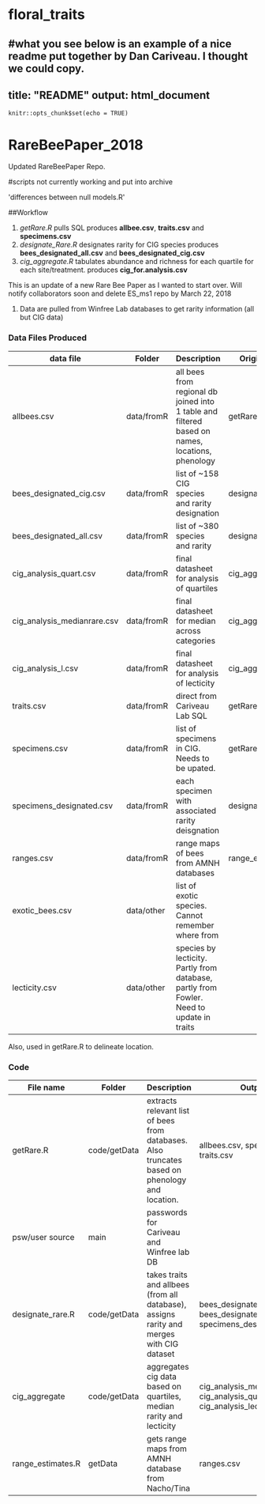 # floral_traits
#what you see below is an example of a nice readme put together by Dan Cariveau. I thought we could copy. 
---
title: "README"
output: html_document
---

```{r setup, include=FALSE}
knitr::opts_chunk$set(echo = TRUE)
```

# RareBeePaper_2018
Updated RareBeePaper Repo.

#scripts not currently working and put into archive

'differences between null models.R'

	
##Workflow
1. *getRare.R* pulls SQL  produces **allbee.csv**, **traits.csv**  and **specimens.csv**
2. *designate_Rare.R* designates rarity for CIG species produces **bees_designated_all.csv** and **bees_designated_cig.csv**
3. *cig_aggregate.R* tabulates abundance and richness for each quartile for each site/treatment. produces **cig_for.analysis.csv**

This is an update of a new Rare Bee Paper as I wanted to start over. Will notify collaborators soon and delete ES_ms1 repo by March 22, 2018

1. Data are pulled from Winfree Lab databases to get rarity information (all but CIG data) 

### Data Files Produced
 data file | Folder     | Description  | Origin Code |
-----------|---------------|------------------------------------- | --------
allbees.csv | data/fromR   | all bees from regional db joined into 1 table and filtered based on names, locations, phenology | getRare.R
bees_designated_cig.csv | data/fromR | list of ~158 CIG species and rarity designation | designate_Rare.R
 bees_designated_all.csv | data/fromR | list of ~380  species and rarity | designate_Rare.R
cig_analysis_quart.csv |  data/fromR  | final datasheet for analysis of quartiles | cig_aggregate.R
cig_analysis_medianrare.csv |  data/fromR  | final datasheet for median across categories | cig_aggregate.R
cig_analysis_l.csv |  data/fromR  | final datasheet for analysis of lecticity| cig_aggregate.R
traits.csv |  data/fromR| direct from Cariveau Lab SQL | getRare.R
specimens.csv | data/fromR | list of specimens in CIG. Needs to be upated. | getRare.R
specimens_designated.csv | data/fromR | each specimen with associated rarity deisgnation |designate_Rare.R
ranges.csv | data/fromR | range maps of bees from AMNH databases | range_estimates.R
exotic_bees.csv | data/other  | list of exotic species. Cannot remember where from | 
lecticity.csv | data/other  | species by lecticity. Partly from database, partly from Fowler. Need to update in traits | 




Also, used in getRare.R to delineate location.

### Code
File name  |Folder     |  Description   | Output
-----------|---------------|----------------------------- |------|
getRare.R    | code/getData |  extracts  relevant list of bees from databases. Also truncates based on phenology and location. | allbees.csv, specimens.csv, traits.csv
psw/user source | main |  passwords for Cariveau and Winfree lab DB |
designate_rare.R |code/getData |  takes traits and allbees (from all database),  assigns rarity and merges with CIG dataset | bees_designated_cig.csv, bees_designated_all.csv, specimens_designated.csv
cig_aggregate | code/getData | aggregates cig data based on quartiles, median rarity and lecticity| cig_analysis_medianrare.csv, cig_analysis_quarts.csv, cig_analysis_lecticity.csv
range_estimates.R | getData | gets range maps from AMNH database from Nacho/Tina | ranges.csv
